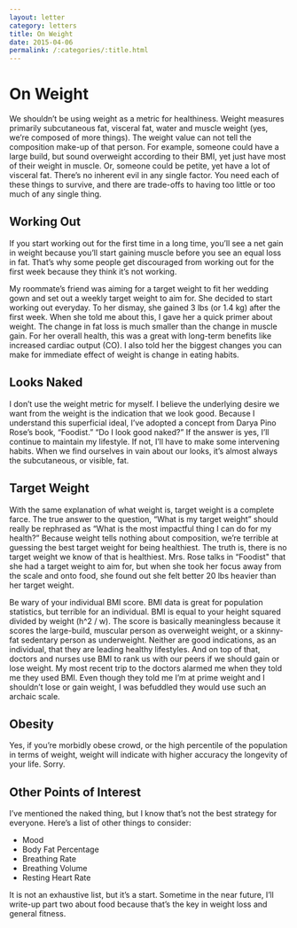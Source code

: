 ```yaml
---
layout: letter
category: letters
title: On Weight
date: 2015-04-06
permalink: /:categories/:title.html
---
```


# On Weight

We shouldn’t be using weight as a metric for healthiness. Weight measures primarily subcutaneous fat, visceral fat, water and muscle weight (yes, we’re composed of more things). The weight value can not tell the composition make-up of that person. For example, someone could have a large build, but sound overweight according to their BMI, yet just have most of their weight in muscle. Or, someone could be petite, yet have a lot of visceral fat. There’s no inherent evil in any single factor. You need each of these things to survive, and there are trade-offs to having too little or too much of any single thing.

## Working Out

If you start working out for the first time in a long time, you’ll see a net gain in weight because you’ll start gaining muscle before you see an equal loss in fat.  That’s why some people get discouraged from working out for the first week because they think it’s not working.

My roommate’s friend was aiming for a target weight to fit her wedding gown and set out a weekly target weight to aim for. She decided to start working out everyday. To her dismay, she gained 3 lbs (or 1.4 kg) after the first week. When she told me about this, I gave her a quick primer about weight. The change in fat loss is much smaller than the change in muscle gain. For her overall health, this was a great with long-term benefits like increased cardiac output (CO). I also told her the biggest changes you can make for immediate effect of weight is change in eating habits.

## Looks Naked

I don’t use the weight metric for myself. I believe the underlying desire we want from the weight is the indication that we look good. Because I understand this superficial ideal, I’ve adopted a concept from Darya Pino Rose’s book, “Foodist.” “Do I look good naked?” If the answer is yes, I’ll continue to maintain my lifestyle. If not, I’ll have to make some intervening habits. When we find ourselves in vain about our looks, it’s almost always the subcutaneous, or visible, fat.

## Target Weight

With the same explanation of what weight is, target weight is a complete farce. The true answer to the question, “What is my target weight” should really be rephrased as “What is the most impactful thing I can do for my health?” Because weight tells nothing about composition, we’re terrible at guessing the best target weight for being healthiest. The truth is, there is no target weight we know of that is healthiest. Mrs. Rose talks in “Foodist" that she had a target weight to aim for, but when she took her focus away from the scale and onto food, she found out she felt better 20 lbs heavier than her target weight.

Be wary of your individual BMI score. BMI data is great for population statistics, but terrible for an individual. BMI is equal to your height squared divided by weight (h^2 / w). The score is basically meaningless because it scores the large-build, muscular person as overweight weight, or a skinny-fat sedentary person as underweight. Neither are good indications, as an individual, that they are leading healthy lifestyles. And on top of that, doctors and nurses use BMI to rank us with our peers if we should gain or lose weight. My most recent trip to the doctors alarmed me when they told me they used BMI. Even though they told me I’m at prime weight and I shouldn’t lose or gain weight, I was befuddled they would use such an archaic scale.

## Obesity

Yes, if you’re morbidly obese crowd, or the high percentile of the population in terms of weight, weight will indicate with higher accuracy the longevity of your life. Sorry.

## Other Points of Interest

I’ve mentioned the naked thing, but I know that’s not the best strategy for everyone. Here’s a list of other things to consider:

- Mood
- Body Fat Percentage
- Breathing Rate
- Breathing Volume
- Resting Heart Rate

It is not an exhaustive list, but it’s a start. Sometime in the near future, I’ll write-up part two about food because that’s the key in weight loss and general fitness.

